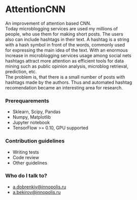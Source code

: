 # AttentionCNN
An improvement of attention based CNN.  
Today microblogging services are used my millions of  
people, who use them for making short posts. The users  
also can include hashtags in their text. A hashtag is a string  
with a hash symbol in front of the words, commonly used  
for expressing the main idea of the text. With an enormous  
increase in microblogging services usage among social nets  
hashtags attract more attention as efficient tools for data  
mining such as public opinion analysis, microblog retrieval,  
prediction, etc.  
The problem is, that there is a small number of posts with  
hashtags made by the authors. Thus and automated hashtag  
recomendation became an interesting area for research.  

### Prerequarements ###

* Sklearn, Scipy, Pandas
* Numpy, Matplotlib
* Jupyter notebook  
* TensorFlow >= 0.10, GPU supported


### Contribution guidelines ###

* Writing tests
* Code review
* Other guidelines

### Who do I talk to? ###

* a.dobrenkiy@innopolis.ru
* a.bekirov@innopolis.ru
